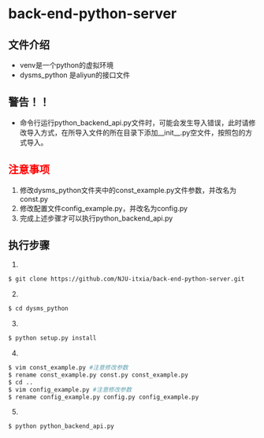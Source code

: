 # back-end-python-server
## 文件介绍
- venv是一个python的虚拟环境
- dysms_python 是aliyun的接口文件

## 警告！！
- 命令行运行python_backend_api.py文件时，可能会发生导入错误，此时请修改导入方式，在所导入文件的所在目录下添加__init__.py空文件，按照包的方式导入。

## <font color=red>注意事项</font>
1. 修改dysms_python文件夹中的const_example.py文件参数，并改名为const.py
2. 修改配置文件config_example.py，并改名为config.py
3. 完成上述步骤才可以执行python_backend_api.py

## 执行步骤
1. 
```bash
$ git clone https://github.com/NJU-itxia/back-end-python-server.git
```
2. 
```bash
$ cd dysms_python
```
3. 
```bash
$ python setup.py install
```
4. 
```bash
$ vim const_example.py #注意修改参数
$ rename const_example.py const.py const_example.py
$ cd ..
$ vim config_example.py #注意修改参数
$ rename config_example.py config.py config_example.py
```
5. 
```bash
$ python python_backend_api.py
```
